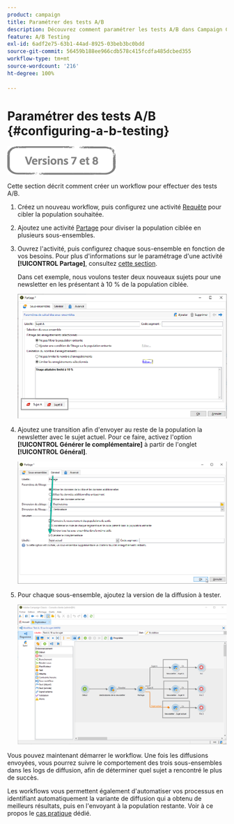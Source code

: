 ```yaml
---
product: campaign
title: Paramétrer des tests A/B
description: Découvrez comment paramétrer les tests A/B dans Campaign Classic.
feature: A/B Testing
exl-id: 6adf2e75-63b1-44ad-8925-03beb3bc0bdd
source-git-commit: 56459b188ee966cdb578c415fcdfa485dcbed355
workflow-type: tm+mt
source-wordcount: '216'
ht-degree: 100%

---
```


# Paramétrer des tests A/B {#configuring-a-b-testing}

![](../../assets/common.svg)

Cette section décrit comment créer un workflow pour effectuer des tests A/B.

1. Créez un nouveau workflow, puis configurez une activité [Requête](../../workflow/using/query.md) pour cibler la population souhaitée.

1. Ajoutez une activité [Partage](../../workflow/using/split.md) pour diviser la population ciblée en plusieurs sous-ensembles.

1. Ouvrez l&#39;activité, puis configurez chaque sous-ensemble en fonction de vos besoins. Pour plus d&#39;informations sur le paramétrage d&#39;une activité **[!UICONTROL Partage]**, consultez [cette section](../../workflow/using/split.md).

   Dans cet exemple, nous voulons tester deux nouveaux sujets pour une newsletter en les présentant à 10 % de la population ciblée.

   ![](assets/ab-testing-split.png)

1. Ajoutez une transition afin d&#39;envoyer au reste de la population la newsletter avec le sujet actuel. Pour ce faire, activez l&#39;option **[!UICONTROL Générer le complémentaire]** à partir de l&#39;onglet **[!UICONTROL Général]**.

   ![](assets/ab-testing-complement.png)

1. Pour chaque sous-ensemble, ajoutez la version de la diffusion à tester.

   ![](assets/ab-testing-delivery.png)

Vous pouvez maintenant démarrer le workflow. Une fois les diffusions envoyées, vous pourrez suivre le comportement des trois sous-ensembles dans les logs de diffusion, afin de déterminer quel sujet a rencontré le plus de succès.

Les workflows vous permettent également d&#39;automatiser vos processus en identifiant automatiquement la variante de diffusion qui a obtenu de meilleurs résultats, puis en l&#39;envoyant à la population restante. Voir à ce propos le [cas pratique](a-b-testing-use-case.md) dédié.
